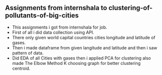 ## Assignments from internshala to clustering-of-pollutants-of-big-cities
- This assignments i got from internshala for job.
- First of all i did data collection using API.
- There only given world capital countries cities longitude and latitude of gases.
- Then i made dataframe from given langitude and latitude and then i saw pattern of data.
- Did EDA of all Cities with gases then i applied PCA for clustering also made The Elbow Method K choosing graph for better clustering centroid.
